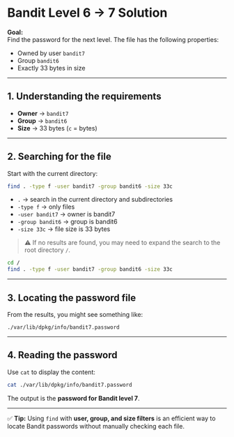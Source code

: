 # Bandit Level 6 → 7 Solution

**Goal:**  
Find the password for the next level. The file has the following properties:
- Owned by user `bandit7`
- Group `bandit6`
- Exactly 33 bytes in size

---

## 1. Understanding the requirements
- **Owner** → `bandit7`
- **Group** → `bandit6`
- **Size** → 33 bytes (`c` = bytes)

---

## 2. Searching for the file

Start with the current directory:
```bash
find . -type f -user bandit7 -group bandit6 -size 33c
```

- `.` → search in the current directory and subdirectories
- `-type f` → only files
- `-user bandit7` → owner is bandit7
- `-group bandit6` → group is bandit6
- `-size 33c` → file size is 33 bytes

> ⚠️ If no results are found, you may need to expand the search to the root directory `/`.

```bash
cd /
find . -type f -user bandit7 -group bandit6 -size 33c
```

---

## 3. Locating the password file

From the results, you might see something like:
```
./var/lib/dpkg/info/bandit7.password
```

---

## 4. Reading the password

Use `cat` to display the content:
```bash
cat ./var/lib/dpkg/info/bandit7.password
```

The output is the **password for Bandit level 7**.

---

✅ **Tip:** Using `find` with **user, group, and size filters** is an efficient way to locate Bandit passwords without manually checking each file.
